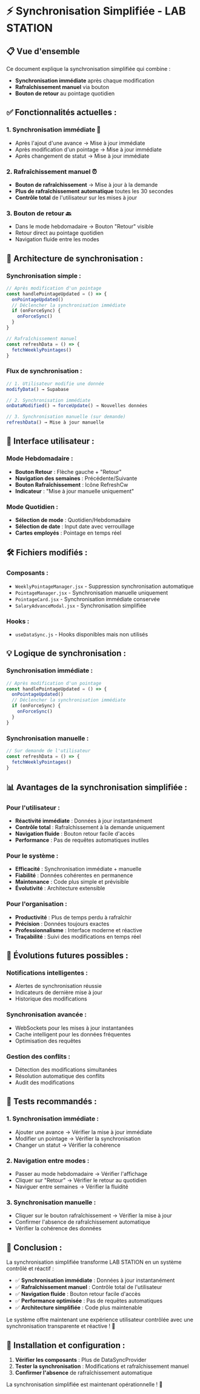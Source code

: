 # ⚡ Synchronisation Simplifiée - LAB STATION

## 📋 Vue d'ensemble

Ce document explique la synchronisation simplifiée qui combine :
- **Synchronisation immédiate** après chaque modification
- **Rafraîchissement manuel** via bouton
- **Bouton de retour** au pointage quotidien

## ✅ **Fonctionnalités actuelles :**

### 1. **Synchronisation immédiate** 🚀
- Après l'ajout d'une avance → Mise à jour immédiate
- Après modification d'un pointage → Mise à jour immédiate
- Après changement de statut → Mise à jour immédiate

### 2. **Rafraîchissement manuel** ⏰
- **Bouton de rafraîchissement** → Mise à jour à la demande
- **Plus de rafraîchissement automatique** toutes les 30 secondes
- **Contrôle total** de l'utilisateur sur les mises à jour

### 3. **Bouton de retour** 🔙
- Dans le mode hebdomadaire → Bouton "Retour" visible
- Retour direct au pointage quotidien
- Navigation fluide entre les modes

## 🔧 **Architecture de synchronisation :**

### **Synchronisation simple :**
```javascript
// Après modification d'un pointage
const handlePointageUpdated = () => {
  onPointageUpdated()
  // Déclencher la synchronisation immédiate
  if (onForceSync) {
    onForceSync()
  }
}

// Rafraîchissement manuel
const refreshData = () => {
  fetchWeeklyPointages()
}
```

### **Flux de synchronisation :**
```javascript
// 1. Utilisateur modifie une donnée
modifyData() → Supabase

// 2. Synchronisation immédiate
onDataModified() → forceUpdate() → Nouvelles données

// 3. Synchronisation manuelle (sur demande)
refreshData() → Mise à jour manuelle
```

## 📱 **Interface utilisateur :**

### **Mode Hebdomadaire :**
- **Bouton Retour** : Flèche gauche + "Retour"
- **Navigation des semaines** : Précédente/Suivante
- **Bouton Rafraîchissement** : Icône RefreshCw
- **Indicateur** : "Mise à jour manuelle uniquement"

### **Mode Quotidien :**
- **Sélection de mode** : Quotidien/Hebdomadaire
- **Sélection de date** : Input date avec verrouillage
- **Cartes employés** : Pointage en temps réel

## 🛠️ **Fichiers modifiés :**

### **Composants :**
- `WeeklyPointageManager.jsx` - Suppression synchronisation automatique
- `PointageManager.jsx` - Synchronisation manuelle uniquement
- `PointageCard.jsx` - Synchronisation immédiate conservée
- `SalaryAdvanceModal.jsx` - Synchronisation simplifiée

### **Hooks :**
- `useDataSync.js` - Hooks disponibles mais non utilisés

## 💡 **Logique de synchronisation :**

### **Synchronisation immédiate :**
```javascript
// Après modification d'un pointage
const handlePointageUpdated = () => {
  onPointageUpdated()
  // Déclencher la synchronisation immédiate
  if (onForceSync) {
    onForceSync()
  }
}
```

### **Synchronisation manuelle :**
```javascript
// Sur demande de l'utilisateur
const refreshData = () => {
  fetchWeeklyPointages()
}
```

## 📊 **Avantages de la synchronisation simplifiée :**

### **Pour l'utilisateur :**
- **Réactivité immédiate** : Données à jour instantanément
- **Contrôle total** : Rafraîchissement à la demande uniquement
- **Navigation fluide** : Bouton retour facile d'accès
- **Performance** : Pas de requêtes automatiques inutiles

### **Pour le système :**
- **Efficacité** : Synchronisation immédiate + manuelle
- **Fiabilité** : Données cohérentes en permanence
- **Maintenance** : Code plus simple et prévisible
- **Évolutivité** : Architecture extensible

### **Pour l'organisation :**
- **Productivité** : Plus de temps perdu à rafraîchir
- **Précision** : Données toujours exactes
- **Professionnalisme** : Interface moderne et réactive
- **Traçabilité** : Suivi des modifications en temps réel

## 🔮 **Évolutions futures possibles :**

### **Notifications intelligentes :**
- Alertes de synchronisation réussie
- Indicateurs de dernière mise à jour
- Historique des modifications

### **Synchronisation avancée :**
- WebSockets pour les mises à jour instantanées
- Cache intelligent pour les données fréquentes
- Optimisation des requêtes

### **Gestion des conflits :**
- Détection des modifications simultanées
- Résolution automatique des conflits
- Audit des modifications

## 📝 **Tests recommandés :**

### **1. Synchronisation immédiate :**
- Ajouter une avance → Vérifier la mise à jour immédiate
- Modifier un pointage → Vérifier la synchronisation
- Changer un statut → Vérifier la cohérence

### **2. Navigation entre modes :**
- Passer au mode hebdomadaire → Vérifier l'affichage
- Cliquer sur "Retour" → Vérifier le retour au quotidien
- Naviguer entre semaines → Vérifier la fluidité

### **3. Synchronisation manuelle :**
- Cliquer sur le bouton rafraîchissement → Vérifier la mise à jour
- Confirmer l'absence de rafraîchissement automatique
- Vérifier la cohérence des données

## 🚀 **Conclusion :**

La synchronisation simplifiée transforme LAB STATION en un système contrôlé et réactif :

- ✅ **Synchronisation immédiate** : Données à jour instantanément
- ✅ **Rafraîchissement manuel** : Contrôle total de l'utilisateur
- ✅ **Navigation fluide** : Bouton retour facile d'accès
- ✅ **Performance optimisée** : Pas de requêtes automatiques
- ✅ **Architecture simplifiée** : Code plus maintenable

Le système offre maintenant une expérience utilisateur contrôlée avec une synchronisation transparente et réactive ! 🎯

## 🔧 **Installation et configuration :**

1. **Vérifier les composants** : Plus de DataSyncProvider
2. **Tester la synchronisation** : Modifications et rafraîchissement manuel
3. **Confirmer l'absence** de rafraîchissement automatique

La synchronisation simplifiée est maintenant opérationnelle ! 🎉
